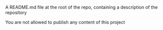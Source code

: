 A README.md file at the root of the repo, containing a description of the repository

You are not allowed to publish any content of this project
